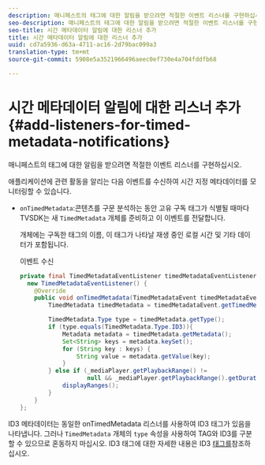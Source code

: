 ```yaml
---
description: 매니페스트의 태그에 대한 알림을 받으려면 적절한 이벤트 리스너를 구현하십시오.
seo-description: 매니페스트의 태그에 대한 알림을 받으려면 적절한 이벤트 리스너를 구현하십시오.
seo-title: 시간 메타데이터 알림에 대한 리스너 추가
title: 시간 메타데이터 알림에 대한 리스너 추가
uuid: cd7a5936-d63a-4711-ac16-2d79bac099a3
translation-type: tm+mt
source-git-commit: 5908e5a3521966496aeec0ef730e4a704fddfb68

---
```



# 시간 메타데이터 알림에 대한 리스너 추가 {#add-listeners-for-timed-metadata-notifications}

매니페스트의 태그에 대한 알림을 받으려면 적절한 이벤트 리스너를 구현하십시오.

애플리케이션에 관련 활동을 알리는 다음 이벤트를 수신하여 시간 지정 메타데이터를 모니터링할 수 있습니다.

* `onTimedMetadata`:콘텐츠를 구문 분석하는 동안 고유 구독 태그가 식별될 때마다 TVSDK는 새 `TimedMetadata` 개체를 준비하고 이 이벤트를 전달합니다.

   개체에는 구독한 태그의 이름, 이 태그가 나타날 재생 중인 로컬 시간 및 기타 데이터가 포함됩니다.

   이벤트 수신

   ```java
   private final TimedMetadataEventListener timedMetadataEventListener =  
     new TimedMetadataEventListener() { 
       @Override 
       public void onTimedMetadata(TimedMetadataEvent timedMetadataEvent) { 
           TimedMetadata timedMetadata = timedMetadataEvent.getTimedMetadata(); 
   
           TimedMetadata.Type type = timedMetadata.getType(); 
           if (type.equals(TimedMetadata.Type.ID3)){ 
               Metadata metadata = timedMetadata.getMetadata(); 
               Set<String> keys = metadata.keySet(); 
               for (String key : keys) { 
                   String value = metadata.getValue(key); 
               } 
           } else if (_mediaPlayer.getPlaybackRange() !=  
                      null && _mediaPlayer.getPlaybackRange().getDuration() > 0) { 
               displayRanges(); 
           } 
       } 
   }; 
   ```

ID3 메타데이터는 동일한 onTimedMetadata 리스너를 사용하여 ID3 태그가 있음을 나타냅니다. 그러나 `TimedMetadata` 개체의 `type` 속성을 사용하여 TAG와 ID3를 구분할 수 있으므로 혼동하지 마십시오. ID3 태그에 대한 자세한 내용은 ID3 [태그를](../../../tvsdk-1.4-for-android/notification-system/android-1.4-id3-metadata-retrieve.md)참조하십시오.
